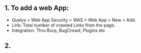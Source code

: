 ## 1. To add a web App:
- Qualys > Web App Security > WAS > Web App > New > Add.
- Link: Total number of crawled Links from the page.
- Integration: Thru Burp, BugCrowd, Plugins etc


## 2. 
